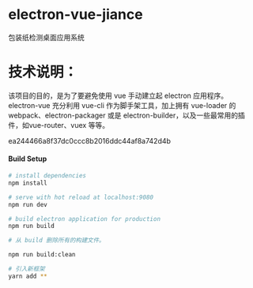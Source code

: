 # electron-vue-jiance
包装纸检测桌面应用系统

# 技术说明：
该项目的目的，是为了要避免使用 vue 手动建立起 electron 应用程序。electron-vue 充分利用 vue-cli 作为脚手架工具，加上拥有 vue-loader 的 webpack、electron-packager 或是 electron-builder，以及一些最常用的插件，如vue-router、vuex 等等。

ea244466a8f37dc0ccc8b2016ddc44af8a742d4b

#### Build Setup

``` bash
# install dependencies
npm install

# serve with hot reload at localhost:9080
npm run dev

# build electron application for production
npm run build

# 从 build 删除所有的构建文件。

npm run build:clean

# 引入新框架
yarn add **

```
